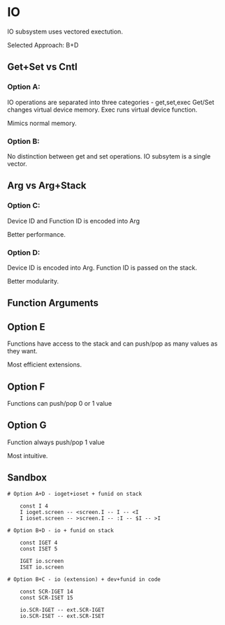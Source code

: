 # IO

IO subsystem uses vectored exectution.

Selected Approach: B+D


## Get+Set vs Cntl

### Option A:
 
IO operations are separated into three categories - get,set,exec
Get/Set changes virtual device memory.
Exec runs virtual device function.

Mimics normal memory.


### Option B:

No distinction between get and set operations.
IO subsytem is a single vector. 


## Arg vs Arg+Stack

### Option C:

Device ID and Function ID is encoded into Arg

Better performance.

### Option D:

Device ID is encoded into Arg. Function ID is passed on the stack.

Better modularity.


## Function Arguments

## Option E

Functions have access to the stack and can push/pop as many values as they want.

Most efficient extensions.

## Option F

Functions can push/pop 0 or 1 value

## Option G

Function always push/pop 1 value 

Most intuitive.

## Sandbox

```
# Option A+D - ioget+ioset + funid on stack

	const I 4
	I ioget.screen -- <screen.I -- I -- <I
	I ioset.screen -- >screen.I -- :I -- $I -- >I
	
# Option B+D - io + funid on stack

	const IGET 4
	const ISET 5
	
	IGET io.screen
	ISET io.screen

# Option B+C - io (extension) + dev+funid in code

	const SCR-IGET 14
	const SCR-ISET 15
	
	io.SCR-IGET -- ext.SCR-IGET
	io.SCR-ISET -- ext.SCR-ISET

```

